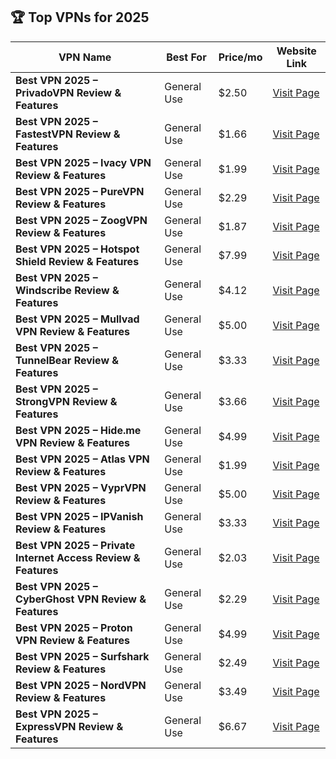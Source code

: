 ## 🏆 Top VPNs for 2025

| VPN Name | Best For | Price/mo | Website Link |
|---|---|---|---|
| **Best VPN 2025 – PrivadoVPN Review & Features** | General Use | $2.50 | [Visit Page](https://globalvpnaccess.com/products/privadovpn) |
| **Best VPN 2025 – FastestVPN Review & Features** | General Use | $1.66 | [Visit Page](https://globalvpnaccess.com/products/fastestvpn) |
| **Best VPN 2025 – Ivacy VPN Review & Features** | General Use | $1.99 | [Visit Page](https://globalvpnaccess.com/products/ivacy) |
| **Best VPN 2025 – PureVPN Review & Features** | General Use | $2.29 | [Visit Page](https://globalvpnaccess.com/products/purevpn) |
| **Best VPN 2025 – ZoogVPN Review & Features** | General Use | $1.87 | [Visit Page](https://globalvpnaccess.com/products/zoogvpn) |
| **Best VPN 2025 – Hotspot Shield Review & Features** | General Use | $7.99 | [Visit Page](https://globalvpnaccess.com/products/hotspot-shield) |
| **Best VPN 2025 – Windscribe Review & Features** | General Use | $4.12 | [Visit Page](https://globalvpnaccess.com/products/windscribe) |
| **Best VPN 2025 – Mullvad VPN Review & Features** | General Use | $5.00 | [Visit Page](https://globalvpnaccess.com/products/mullvad) |
| **Best VPN 2025 – TunnelBear Review & Features** | General Use | $3.33 | [Visit Page](https://globalvpnaccess.com/products/tunnelbear) |
| **Best VPN 2025 – StrongVPN Review & Features** | General Use | $3.66 | [Visit Page](https://globalvpnaccess.com/products/strongvpn) |
| **Best VPN 2025 – Hide.me VPN Review & Features** | General Use | $4.99 | [Visit Page](https://globalvpnaccess.com/products/hide-me) |
| **Best VPN 2025 – Atlas VPN Review & Features** | General Use | $1.99 | [Visit Page](https://globalvpnaccess.com/products/atlas-vpn) |
| **Best VPN 2025 – VyprVPN Review & Features** | General Use | $5.00 | [Visit Page](https://globalvpnaccess.com/products/vyprvpn) |
| **Best VPN 2025 – IPVanish Review & Features** | General Use | $3.33 | [Visit Page](https://globalvpnaccess.com/products/ipvanish) |
| **Best VPN 2025 – Private Internet Access Review & Features** | General Use | $2.03 | [Visit Page](https://globalvpnaccess.com/products/private-internet-access) |
| **Best VPN 2025 – CyberGhost VPN Review & Features** | General Use | $2.29 | [Visit Page](https://globalvpnaccess.com/products/cyberghost) |
| **Best VPN 2025 – Proton VPN Review & Features** | General Use | $4.99 | [Visit Page](https://globalvpnaccess.com/products/proton-vpn) |
| **Best VPN 2025 – Surfshark Review & Features** | General Use | $2.49 | [Visit Page](https://globalvpnaccess.com/products/surfshark) |
| **Best VPN 2025 – NordVPN Review & Features** | General Use | $3.49 | [Visit Page](https://globalvpnaccess.com/products/nordvpn) |
| **Best VPN 2025 – ExpressVPN Review & Features** | General Use | $6.67 | [Visit Page](https://globalvpnaccess.com/products/expressvpn) |
